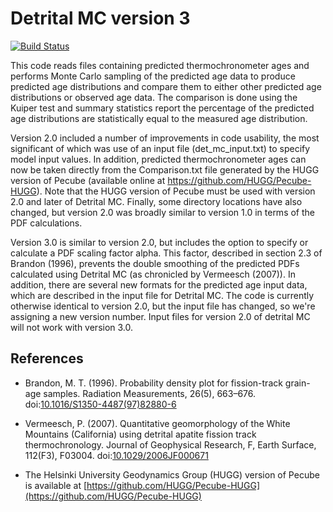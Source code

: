 # Detrital MC version 3

[![Build Status](https://travis-ci.org/HUGG/Detrital-MC.svg?branch=master)](https://travis-ci.org/HUGG/Detrital-MC)

This code reads files containing predicted thermochronometer ages and performs
Monte Carlo sampling of the predicted age data to produce predicted age
distributions and compare them to either other predicted age distributions or
observed age data. The comparison is done using the Kuiper test and summary
statistics report the percentage of the predicted age distributions are
statistically equal to the measured age distribution.

Version 2.0 included a number of improvements in code usability, the most
significant of which was use of an input file (det_mc_input.txt) to specify
model input values. In addition, predicted thermochronometer ages can now be
taken directly from the Comparison.txt file generated by the HUGG version of
Pecube (available online at https://github.com/HUGG/Pecube-HUGG). Note that the
HUGG version of Pecube must be used with version 2.0 and later of Detrital MC.
Finally, some directory locations have also changed, but version 2.0 was broadly
similar to version 1.0 in terms of the PDF calculations.

Version 3.0 is similar to version 2.0, but includes the option to specify or
calculate a PDF scaling factor alpha. This factor, described in section 2.3 of
Brandon (1996), prevents the double smoothing of the predicted PDFs calculated
using Detrital MC (as chronicled by Vermeesch (2007)). In addition, there are
several new formats for the predicted age input data, which are described in the
input file for Detrital MC. The code is currently otherwise identical to version
2.0, but the input file has changed, so we're assigning a new version number.
Input files for version 2.0 of detrital MC will not work with version 3.0.

## References

- Brandon, M. T. (1996). Probability density plot for fission-track grain-age
  samples. Radiation Measurements, 26(5), 663–676.
  doi:[10.1016/S1350-4487(97)82880-6](https://dx.doi.org/10.1016/S1350-4487(97)82880-6)

- Vermeesch, P. (2007). Quantitative geomorphology of the White Mountains
  (California) using detrital apatite fission track thermochronology. Journal of
  Geophysical Research, F, Earth Surface, 112(F3), F03004.
  doi:[10.1029/2006JF000671](https://dx.doi.org/10.1029/2006JF000671)

- The Helsinki University Geodynamics Group (HUGG) version of Pecube is available at
  [https://github.com/HUGG/Pecube-HUGG](https://github.com/HUGG/Pecube-HUGG)

